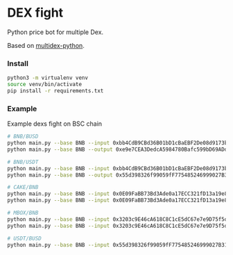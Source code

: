 DEX fight
===

Python price bot for multiple Dex.

Based on [multidex-python](https://github.com/0xfffangel/multidex-python).

### Install
```bash
python3 -m virtualenv venv
source venv/bin/activate
pip install -r requirements.txt
```

### Example
Example dexs fight on BSC chain
```bash
# BNB/BUSD
python main.py --base BNB --input 0xbb4CdB9CBd36B01bD1cBaEBF2De08d9173bc095c --output 0xe9e7CEA3DedcA5984780Bafc599bD69ADd087D56
python main.py --base BNB --output 0xe9e7CEA3DedcA5984780Bafc599bD69ADd087D56

# BNB/USDT
python main.py --base BNB --input 0xbb4CdB9CBd36B01bD1cBaEBF2De08d9173bc095c --output 0x55d398326f99059fF775485246999027B3197955
python main.py --base BNB --output 0x55d398326f99059fF775485246999027B3197955

# CAKE/BNB
python main.py --base BNB --input 0x0E09FaBB73Bd3Ade0a17ECC321fD13a19e81cE82 --output 0xbb4CdB9CBd36B01bD1cBaEBF2De08d9173bc095c
python main.py --base BNB --input 0x0E09FaBB73Bd3Ade0a17ECC321fD13a19e81cE82

# MBOX/BNB
python main.py --base BNB --input 0x3203c9E46cA618C8C1cE5dC67e7e9D75f5da2377 --output 0xbb4CdB9CBd36B01bD1cBaEBF2De08d9173bc095c
python main.py --base BNB --input 0x3203c9E46cA618C8C1cE5dC67e7e9D75f5da2377

# USDT/BUSD
python main.py --base BNB --input 0x55d398326f99059fF775485246999027B3197955 --output 0xe9e7CEA3DedcA5984780Bafc599bD69ADd087D56
```